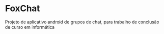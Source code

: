 # FoxChat
Projeto de aplicativo android de grupos de chat, para trabalho de conclusão de curso em informática
